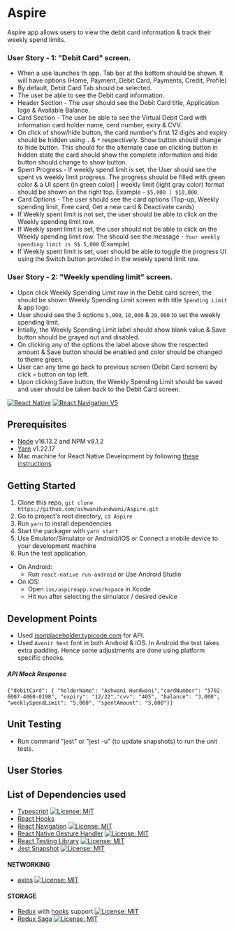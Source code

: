 # Aspire

Aspire app allows users to view the debit card information & track their weekly spend limits.

### User Story - 1: "Debit Card" screen.
- When a use launches th app. Tab bar at the bottom should be shown. It will have options (Home, Payment, Debit Card, Payments, Credit, Profile)
- By default, Debit Card Tab should be selected.
- The user be able to see the Debit card information.
- Header Section - The user should see the Debit Card title, Application logo & Available Balance.
- Card Section - The user be able to see the Virtual Debit Card with information card holder name, cerd number, exiry & CVV.
- On click of show/hide button, the card number's first 12 digits and expiry should be hidden using `.` & `*` respectively. Show button should change to hide button. This should for the alternate case on clicking button in hidden state the card should show the complete information and hide button should change to show button.
- Spent Progress - If weekly spend limit is set, the User should see the spent vs weekly limit progress. The progress should be filled with green color & a UI spent (in green color) | weekly limit (light gray color) format should be shown on the right top. Example - `$5,000 | $10,000`.
- Card Options - The user should see the card options (Top-up, Weekly spending limit, Free card, Get a new card & Deactivate cards)
- If Weekly spent limit is not set, the user should be able to click on the Weekly spending limit row.
- If Weekly spent limit is set, the user should not be able to click on the Weekly spending limit row. The should see the message - `Your weekly spending limit is S$ 5,000` (Example)
- If Weekly spent limit is set, user should be able to toggle the progress UI using the Switch button provided in the weekly spend limit row.

### User Story - 2: "Weekly spending limit" screen.
- Upon click Weekly Spending Limit row in the Debit card screen, the should be shown Weekly Spending Limit screen with title `Spending Limit` & app logo.
- User should see the 3 options `5,000`, `10,000` & `20,000` to set the weekly spending limit.
- Intially, the Weekly Spending Limit label should show blank value & Save button should be grayed out and disabled.
- On clicking any of the options the label above show the respected amount & Save button should be enabled and color should be changed to theme green.
- User can any time go back to previous screen (Debit Card screen) by click `>` button on top left.
- Upon clicking Save button, the Weekly Spending Limit should be saved and user should be taken back to the Debit Card screen.

[![React Native](https://img.shields.io/badge/React%20Native-v0.67.2-green.svg)](https://facebook.github.io/react-native/) [![React Navigation V5](https://img.shields.io/badge/React%20Navigation-v6.0-blue.svg)](https://reactnavigation.org/)

## Prerequisites

- [Node](https://nodejs.org) v16.13.2 and NPM v8.1.2
- [Yarn](https://yarnpkg.com/) v1.22.17
- Mac machine for React Native Development by following
  [these instructions](https://facebook.github.io/react-native/docs/getting-started.html)

## Getting Started

1. Clone this repo,
   `git clone https://github.com/ashwanihundwani/Aspire.git`
2. Go to project's root directory, `cd Aspire`
3. Run `yarn` to install dependencies
4. Start the packager with `yarn start`
5. Use Emulator/Simulator or Android/iOS or Connect a mobile device to your development machine
6. Run the test application.

- On Android:
  - Run `react-native run-android` or Use Android Studio
- On iOS:
  - Open `ios/aspireapp.xcworkspace` in Xcode
  - Hit `Run` after selecting the simulator / desired device

## Development Points

- Used [jsonplaceholder.typicode.com](https://my-json-server.typicode.com/ashwanihundwani/mockJSONServer/debitCard) for API.
- Used `Avenir Next` font in both Android & iOS. In Android the text takes extra padding. Hence some adjustments are done using platform specific checks.

##### API Mock Response

`{"debitCard": { "holderName": "Ashwani Hundwani","cardNumber": "5702-6007-4060-0198", "expiry": "12/22","cvv": "405", "balance": "3,000", "weeklySpendLimit": "5,000", "spentAmount": "5,000"}}`

## Unit Testing
- Run command "jest" or "jest -u" (to update snapshots) to run the unit tests.

## User Stories

## List of Dependencies used

- [Typescript](https://www.typescriptlang.org/) [![License: MIT](https://img.shields.io/badge/License-MIT-yellow.svg)](https://opensource.org/licenses/MIT)
- [React Hooks](https://reactjs.org/docs/hooks-intro.html)
- [React Navigation](https://reactnavigation.org/) [![License: MIT](https://img.shields.io/badge/License-MIT-yellow.svg)](https://opensource.org/licenses/MIT)
- [React Native Gesture Handler](https://github.com/kmagiera/react-native-gesture-handler) [![License: MIT](https://img.shields.io/badge/License-MIT-yellow.svg)](https://opensource.org/licenses/MIT)
- [React Testing Library](https://github.com/testing-library/react-testing-library) [![License: MIT](https://img.shields.io/badge/License-MIT-yellow.svg)](https://opensource.org/licenses/MIT)
- [Jest Snapshot](https://jestjs.io/docs/snapshot-testing) [![License: MIT](https://img.shields.io/badge/License-MIT-yellow.svg)](https://opensource.org/licenses/MIT)

#### NETWORKING

- [axios](https://github.com/axios/axios) [![License: MIT](https://img.shields.io/badge/License-MIT-yellow.svg)](https://opensource.org/licenses/MIT)

#### STORAGE

- [Redux](http://redux.js.org/) with [hooks](https://react-redux.js.org/api/hooks) support [![License: MIT](https://img.shields.io/badge/License-MIT-yellow.svg)](https://opensource.org/licenses/MIT)
- [Redux Saga](https://redux-saga.js.org/) [![License: MIT](https://img.shields.io/badge/License-MIT-yellow.svg)](https://opensource.org/licenses/MIT)
